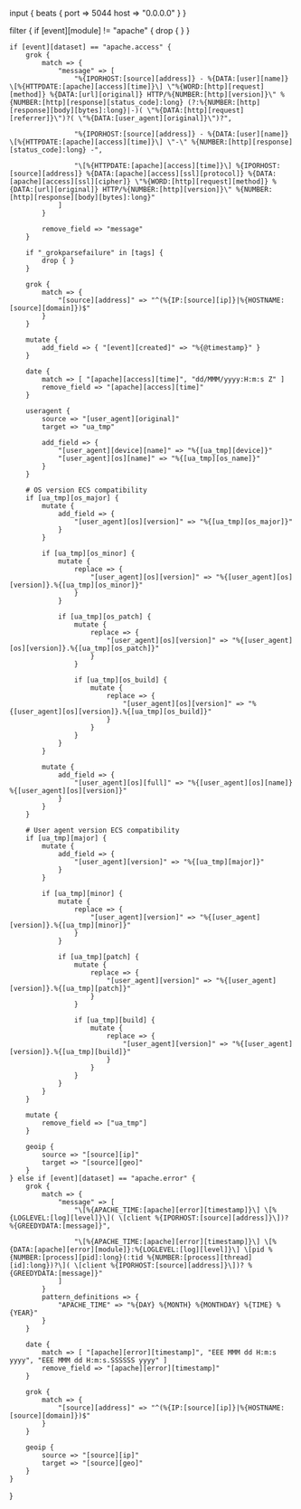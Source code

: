 input {
  beats {
  	port => 5044
  	host => "0.0.0.0"
  }
}

filter {
	if [event][module] != "apache" {
		drop { }
	}

	if [event][dataset] == "apache.access" {
		grok {
			match => {
				"message" => [
					"%{IPORHOST:[source][address]} - %{DATA:[user][name]} \[%{HTTPDATE:[apache][access][time]}\] \"%{WORD:[http][request][method]} %{DATA:[url][original]} HTTP/%{NUMBER:[http][version]}\" %{NUMBER:[http][response][status_code]:long} (?:%{NUMBER:[http][response][body][bytes]:long}|-)( \"%{DATA:[http][request][referrer]}\")?( \"%{DATA:[user_agent][original]}\")?",

			        "%{IPORHOST:[source][address]} - %{DATA:[user][name]} \[%{HTTPDATE:[apache][access][time]}\] \"-\" %{NUMBER:[http][response][status_code]:long} -",

			        "\[%{HTTPDATE:[apache][access][time]}\] %{IPORHOST:[source][address]} %{DATA:[apache][access][ssl][protocol]} %{DATA:[apache][access][ssl][cipher]} \"%{WORD:[http][request][method]} %{DATA:[url][original]} HTTP/%{NUMBER:[http][version]}\" %{NUMBER:[http][response][body][bytes]:long}"
				]
			}

			remove_field => "message"
		}

		if "_grokparsefailure" in [tags] {
			drop { }
		}

		grok {
			match => {
				"[source][address]" => "^(%{IP:[source][ip]}|%{HOSTNAME:[source][domain]})$"
			}
		}

		mutate {
			add_field => { "[event][created]" => "%{@timestamp}" }
		}

		date {
			match => [ "[apache][access][time]", "dd/MMM/yyyy:H:m:s Z" ]
			remove_field => "[apache][access][time]"
		}

		useragent {
			source => "[user_agent][original]"
			target => "ua_tmp"

			add_field => {
				"[user_agent][device][name]" => "%{[ua_tmp][device]}"
				"[user_agent][os][name]" => "%{[ua_tmp][os_name]}"
			}
		}

		# OS version ECS compatibility
		if [ua_tmp][os_major] {
			mutate {
				add_field => {
					"[user_agent][os][version]" => "%{[ua_tmp][os_major]}"
				}
			}

			if [ua_tmp][os_minor] {
				mutate {
					replace => {
						"[user_agent][os][version]" => "%{[user_agent][os][version]}.%{[ua_tmp][os_minor]}"
					}
				}

				if [ua_tmp][os_patch] {
					mutate {
						replace => {
							"[user_agent][os][version]" => "%{[user_agent][os][version]}.%{[ua_tmp][os_patch]}"
						}
					}

					if [ua_tmp][os_build] {
						mutate {
							replace => {
								"[user_agent][os][version]" => "%{[user_agent][os][version]}.%{[ua_tmp][os_build]}"
							}
						}
					}
				}
			}

			mutate {
				add_field => {
					"[user_agent][os][full]" => "%{[user_agent][os][name]} %{[user_agent][os][version]}"
				}
			}
		}

		# User agent version ECS compatibility
		if [ua_tmp][major] {
			mutate {
				add_field => {
					"[user_agent][version]" => "%{[ua_tmp][major]}"
				}
			}

			if [ua_tmp][minor] {
				mutate {
					replace => {
						"[user_agent][version]" => "%{[user_agent][version]}.%{[ua_tmp][minor]}"
					}
				}

				if [ua_tmp][patch] {
					mutate {
						replace => {
							"[user_agent][version]" => "%{[user_agent][version]}.%{[ua_tmp][patch]}"
						}
					}

					if [ua_tmp][build] {
						mutate {
							replace => {
								"[user_agent][version]" => "%{[user_agent][version]}.%{[ua_tmp][build]}"
							}
						}
					}
				}
			}
		}

		mutate {
			remove_field => ["ua_tmp"]
		}

		geoip {
			source => "[source][ip]"
			target => "[source][geo]"
		}
	} else if [event][dataset] == "apache.error" {
		grok {
			match => {
				"message" => [
					"\[%{APACHE_TIME:[apache][error][timestamp]}\] \[%{LOGLEVEL:[log][level]}\]( \[client %{IPORHOST:[source][address]}\])? %{GREEDYDATA:[message]}",

          			"\[%{APACHE_TIME:[apache][error][timestamp]}\] \[%{DATA:[apache][error][module]}:%{LOGLEVEL:[log][level]}\] \[pid %{NUMBER:[process][pid]:long}(:tid %{NUMBER:[process][thread][id]:long})?\]( \[client %{IPORHOST:[source][address]}\])? %{GREEDYDATA:[message]}"
				]
			}
			pattern_definitions => {
				"APACHE_TIME" => "%{DAY} %{MONTH} %{MONTHDAY} %{TIME} %{YEAR}"
			}
		}

		date {
			match => [ "[apache][error][timestamp]", "EEE MMM dd H:m:s yyyy", "EEE MMM dd H:m:s.SSSSSS yyyy" ]
			remove_field => "[apache][error][timestamp]"
		}

		grok {
			match => {
				"[source][address]" => "^(%{IP:[source][ip]}|%{HOSTNAME:[source][domain]})$"
			}
		}

		geoip {
			source => "[source][ip]"
			target => "[source][geo]"
		}
	}
}
